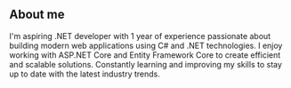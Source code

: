 ## About me

I'm aspiring .NET developer with 1 year of experience passionate about building modern web applications using C# and .NET technologies. I enjoy working with ASP.NET Core and Entity Framework Core to create efficient and scalable solutions. Constantly learning and improving my skills to stay up to date with the latest industry trends.



<!--
**IvanovvvRuslan/IvanovvvRuslan** is a ✨ _special_ ✨ repository because its `README.md` (this file) appears on your GitHub profile.

Here are some ideas to get you started:

- 🔭 I’m currently working on ...
- 🌱 I’m currently learning ...
- 👯 I’m looking to collaborate on ...
- 🤔 I’m looking for help with ...
- 💬 Ask me about ...
- 📫 How to reach me: ...
- 😄 Pronouns: ...
- ⚡ Fun fact: ...
-->

